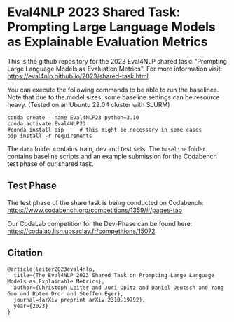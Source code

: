 # Eval4NLP 2023 Shared Task: Prompting Large Language Models as Explainable Evaluation Metrics

This is the github repository for the 2023 Eval4NLP shared task: "Prompting Large Language Models as Evaluation Metrics". For more information visit: https://eval4nlp.github.io/2023/shared-task.html.

You can execute the following commands to be able to run the baselines. Note that due to the model sizes, some baseline settings can be resource heavy. (Tested on an Ubuntu 22.04 cluster with SLURM)

```
conda create --name Eval4NLP23 python=3.10
conda activate Eval4NLP23
#conda install pip     # this might be necessary in some cases
pip install -r requirements
```
The `data` folder contains train, dev and test sets. The `baseline` folder contains baseline scripts and an example submission for the Codabench test phase of our shared task.

## Test Phase

The test phase of the share task is being conducted on Codabench: https://www.codabench.org/competitions/1359/#/pages-tab

Our CodaLab competition for the Dev-Phase can be found here: https://codalab.lisn.upsaclay.fr/competitions/15072

## Citation

```
@article{leiter2023eval4nlp,
  title={The Eval4NLP 2023 Shared Task on Prompting Large Language Models as Explainable Metrics},
  author={Christoph Leiter and Juri Opitz and Daniel Deutsch and Yang Gao and Rotem Dror and Steffen Eger},
  journal={arXiv preprint arXiv:2310.19792},
  year={2023}
}
```


